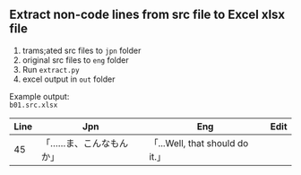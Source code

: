## Extract non-code lines from src file to Excel xlsx file

1. trams;ated src files to `jpn` folder
2. original src files to `eng` folder
3. Run `extract.py`
4. excel output in `out` folder

Example output:  
`b01.src.xlsx`

| Line        | Jpn           | Eng  | Edit |
| ------------- |-------------| -----|---|
| 45    |「……ま、こんなもんか」 |「...Well, that should do it.」  ||

